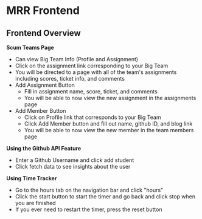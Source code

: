 
# MRR Frontend
## Frontend Overview

**Scum Teams Page**
- Can view Big Team Info (Profile and Assignment) 
- Click on the assignment link corresponding to your Big Team
- You will be directed to a page with all of the team's assignments including scores, ticket info, and comments
- Add Assignment Button
    - Fill in assignment name, score, ticket, and comments 
    - You will be able to now view the new assignment in the assignments page
- Add Member Button
    - Click on Profile link that corresponds to your Big Team
    - Click Add Member button and fill out name, github ID, and blog link
    - You will be able to now view the new member in the team members page

**Using the Github API Feature**
- Enter a Github Username and click add student 
- Click fetch data to see insights about the user

**Using Time Tracker**
- Go to the hours tab on the navigation bar and click "hours"
- Click the start button to start the timer and go back and click stop when you are finished 
- If you ever need to restart the timer, press the reset button

